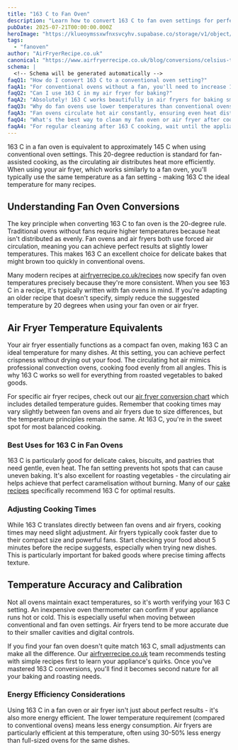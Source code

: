```yaml
---
title: "163 C to Fan Oven"
description: "Learn how to convert 163 C to fan oven settings for perfect baking. Includes air fryer equivalents and temperature tips for UK kitchens."
pubDate: 2025-07-21T00:00:00.000Z
heroImage: "https://klueoymssxwfnxsvcyhv.supabase.co/storage/v1/object/public/Shmucket/163-c-to-fan-oven.png"
tags:
  - "fanoven"
author: "AirFryerRecipe.co.uk"
canonical: "https://www.airfryerrecipe.co.uk/blog/conversions/celsius-to-fan-oven/163-c-to-fan-oven"
schema: |
  <!-- Schema will be generated automatically -->
faqQ1: "How do I convert 163 C to a conventional oven setting?"
faqA1: "For conventional ovens without a fan, you'll need to increase 163 C by about 20 degrees. This means setting your oven to approximately 183 C to achieve similar results. The extra heat compensates for less efficient heat distribution in non-fan ovens."
faqQ2: "Can I use 163 C in my air fryer for baking?"
faqA2: "Absolutely! 163 C works beautifully in air fryers for baking small cakes, cookies, and other treats. The circulating hot air creates even baking similar to a fan oven. Just remember to reduce quantities to fit your air fryer basket and check a few minutes early as cooking times may be slightly faster."
faqQ3: "Why do fan ovens use lower temperatures than conventional ovens?"
faqA3: "Fan ovens circulate hot air constantly, ensuring even heat distribution throughout the cavity. This means food cooks more efficiently at slightly lower temperatures. The 20-degree reduction (like 163 C instead of 183 C) prevents over-browning while maintaining perfect cooking results."
faqQ4: "What's the best way to clean my fan oven or air fryer after cooking at 163 C?"
faqA4: "For regular cleaning after 163 C cooking, wait until the appliance cools completely. Wipe down surfaces with a damp cloth and mild detergent. For deeper cleaning, check our <a href=https://www.airfryerrecipe.co.uk/air-fryer-cleaner>air fryer cleaner guide</a>. The lower temperature means less baked-on grease compared to higher heat cooking."
---
```

<p>163 C in a fan oven is equivalent to approximately 145 C when using conventional oven settings. This 20-degree reduction is standard for fan-assisted cooking, as the circulating air distributes heat more efficiently. When using your air fryer, which works similarly to a fan oven, you'll typically use the same temperature as a fan setting - making 163 C the ideal temperature for many recipes.</p>

<h2>Understanding Fan Oven Conversions</h2>
<p>The key principle when converting 163 C to fan oven is the 20-degree rule. Traditional ovens without fans require higher temperatures because heat isn't distributed as evenly. Fan ovens and air fryers both use forced air circulation, meaning you can achieve perfect results at slightly lower temperatures. This makes 163 C an excellent choice for delicate bakes that might brown too quickly in conventional ovens.</p>
<p>Many modern recipes at <a href=https://www.airfryerrecipe.co.uk/recipes>airfryerrecipe.co.uk/recipes</a> now specify fan oven temperatures precisely because they're more consistent. When you see 163 C in a recipe, it's typically written with fan ovens in mind. If you're adapting an older recipe that doesn't specify, simply reduce the suggested temperature by 20 degrees when using your fan oven or air fryer.</p>

<h2>Air Fryer Temperature Equivalents</h2>
<p>Your air fryer essentially functions as a compact fan oven, making 163 C an ideal temperature for many dishes. At this setting, you can achieve perfect crispness without drying out your food. The circulating hot air mimics professional convection ovens, cooking food evenly from all angles. This is why 163 C works so well for everything from roasted vegetables to baked goods.</p>
<p>For specific air fryer recipes, check out our <a href=https://www.airfryerrecipe.co.uk/air-fryer-conversion-chart>air fryer conversion chart</a> which includes detailed temperature guides. Remember that cooking times may vary slightly between fan ovens and air fryers due to size differences, but the temperature principles remain the same. At 163 C, you're in the sweet spot for most balanced cooking.</p>

<h3>Best Uses for 163 C in Fan Ovens</h3>
<p>163 C is particularly good for delicate cakes, biscuits, and pastries that need gentle, even heat. The fan setting prevents hot spots that can cause uneven baking. It's also excellent for roasting vegetables - the circulating air helps achieve that perfect caramelisation without burning. Many of our <a href=https://www.airfryerrecipe.co.uk/recipe-category/cakes>cake recipes</a> specifically recommend 163 C for optimal results.</p>

<h3>Adjusting Cooking Times</h3>
<p>While 163 C translates directly between fan ovens and air fryers, cooking times may need slight adjustment. Air fryers typically cook faster due to their compact size and powerful fans. Start checking your food about 5 minutes before the recipe suggests, especially when trying new dishes. This is particularly important for baked goods where precise timing affects texture.</p>

<h2>Temperature Accuracy and Calibration</h2>
<p>Not all ovens maintain exact temperatures, so it's worth verifying your 163 C setting. An inexpensive oven thermometer can confirm if your appliance runs hot or cold. This is especially useful when moving between conventional and fan oven settings. Air fryers tend to be more accurate due to their smaller cavities and digital controls.</p>
<p>If you find your fan oven doesn't quite match 163 C, small adjustments can make all the difference. Our <a href=https://www.airfryerrecipe.co.uk>airfryerrecipe.co.uk</a> team recommends testing with simple recipes first to learn your appliance's quirks. Once you've mastered 163 C conversions, you'll find it becomes second nature for all your baking and roasting needs.</p>

<h3>Energy Efficiency Considerations</h3>
<p>Using 163 C in a fan oven or air fryer isn't just about perfect results - it's also more energy efficient. The lower temperature requirement (compared to conventional ovens) means less energy consumption. Air fryers are particularly efficient at this temperature, often using 30-50% less energy than full-sized ovens for the same dishes.</p>
